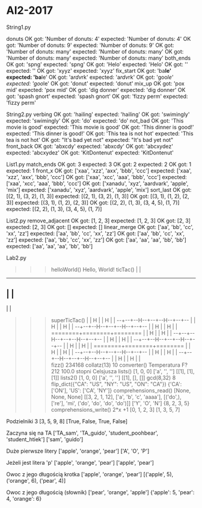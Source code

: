 # AI2-2017
String1.py

donuts
 OK  got: 'Number of donuts: 4' expected: 'Number of donuts: 4'
 OK  got: 'Number of donuts: 9' expected: 'Number of donuts: 9'
 OK  got: 'Number of donuts: many' expected: 'Number of donuts: many'
 OK  got: 'Number of donuts: many' expected: 'Number of donuts: many'
both_ends
 OK  got: 'spng' expected: 'spng'
 OK  got: 'Helo' expected: 'Helo'
 OK  got: '' expected: ''
 OK  got: 'xyyz' expected: 'xyyz'
fix_start
 OK  got: 'ba**le' expected: 'ba**le'
 OK  got: 'a*rdv*rk' expected: 'a*rdv*rk'
 OK  got: 'goo*le' expected: 'goo*le'
 OK  got: 'donut' expected: 'donut'
mix_up
 OK  got: 'pox mid' expected: 'pox mid'
 OK  got: 'dig donner' expected: 'dig donner'
 OK  got: 'spash gnort' expected: 'spash gnort'
 OK  got: 'fizzy perm' expected: 'fizzy perm'
>>> 

String2.py
verbing
 OK  got: 'hailing' expected: 'hailing'
 OK  got: 'swimingly' expected: 'swimingly'
 OK  got: 'do' expected: 'do'
not_bad
 OK  got: 'This movie is good' expected: 'This movie is good'
 OK  got: 'This dinner is good!' expected: 'This dinner is good!'
 OK  got: 'This tea is not hot' expected: 'This tea is not hot'
 OK  got: "It's bad yet not" expected: "It's bad yet not"
front_back
 OK  got: 'abxcdy' expected: 'abxcdy'
 OK  got: 'abcxydez' expected: 'abcxydez'
 OK  got: 'KitDontenut' expected: 'KitDontenut'
>>> 

List1.py
match_ends
 OK  got: 3 expected: 3
 OK  got: 2 expected: 2
 OK  got: 1 expected: 1
front_x
 OK  got: ['xaa', 'xzz', 'axx', 'bbb', 'ccc'] expected: ['xaa', 'xzz', 'axx', 'bbb', 'ccc']
 OK  got: ['xaa', 'xcc', 'aaa', 'bbb', 'ccc'] expected: ['xaa', 'xcc', 'aaa', 'bbb', 'ccc']
 OK  got: ['xanadu', 'xyz', 'aardvark', 'apple', 'mix'] expected: ['xanadu', 'xyz', 'aardvark', 'apple', 'mix']
sort_last
 OK  got: [(2, 1), (3, 2), (1, 3)] expected: [(2, 1), (3, 2), (1, 3)]
 OK  got: [(3, 1), (1, 2), (2, 3)] expected: [(3, 1), (1, 2), (2, 3)]
 OK  got: [(2, 2), (1, 3), (3, 4, 5), (1, 7)] expected: [(2, 2), (1, 3), (3, 4, 5), (1, 7)]
>>> 

List2.py
remove_adjacent
 OK  got: [1, 2, 3] expected: [1, 2, 3]
 OK  got: [2, 3] expected: [2, 3]
 OK  got: [] expected: []
linear_merge
  OK  got: ['aa', 'bb', 'cc', 'xx', 'zz'] expected: ['aa', 'bb', 'cc', 'xx', 'zz']
  OK  got: ['aa', 'bb', 'cc', 'xx', 'zz'] expected: ['aa', 'bb', 'cc', 'xx', 'zz']
  OK  got: ['aa', 'aa', 'aa', 'bb', 'bb'] expected: ['aa', 'aa', 'aa', 'bb', 'bb']
>>> 

Lab2.py
>>> helloWorld()
Hello, World!
>>> ticTac()
   |  |   
 --------
   |  |   
 --------
   |  |  
>>> superTicTac()
  |  |  H  |  |  H  |  |
--+--+--H--+--+--H--+--+--
  |  |  H  |  |  H  |  |
--+--+--H--+--+--H--+--+--
  |  |  H  |  |  H  |  |
========+========+========
  |  |  H  |  |  H  |  |
--+--+--H--+--+--H--+--+--
  |  |  H  |  |  H  |  |
--+--+--H--+--+--H--+--+--
  |  |  H  |  |  H  |  |
========+========+========
  |  |  H  |  |  H  |  |
--+--+--H--+--+--H--+--+--
  |  |  H  |  |  H  |  |
--+--+--H--+--+--H--+--+--
  |  |  H  |  |  H  |  |  
>>> fizz()
234168
>>> collatz(13)
10
>>> converter()
Temperatura F? 212
100.0 stopni Celsjusza
>>> lists()
[1, 0, 0]
['a', '', '']
[[1], [1], [1]]
>>> lists2()
[1, 0, 0]
['a', '', '']
[[1], [], []]
>>> gcd(8,32)
8
>>> flip_dict({"CA": "US", "NY": "US", "ON": "CA"})
{'CA': ['ON'], 'US': ['CA', 'NY']}
>>> comprehensions_read()
[None, None, None]
[[3, 2, 1, 12], ['a', 'b', 'c', 'aaaa'], [('do',), ['re'], 'mi', ('do', 'do', 'do', 'do')]]
['Y', 'O', 'N']
{8, 2, 3, 5}
>>> comprehensions_write()
2*x +1
[0, 1, 2, 3]
[1, 3, 5, 7]


Podzielniki 3
[3, 5, 9, 8]
[True, False, True, False]


Zaczyna się na TA
['TA_sam', 'TA_guido', 'student_poohbear', 'student_htiek']
['sam', 'guido']


Duże pierwsze litery
['apple', 'orange', 'pear']
['A', 'O', 'P']


Jeżeli jest litera 'p'
['apple', 'orange', 'pear']
['apple', 'pear']


Owoc z jego długością krotka
['apple', 'orange', 'pear']
[('apple', 5), ('orange', 6), ('pear', 4)]


Owoc z jego długością (słownik)
['pear', 'orange', 'apple']
{'apple': 5, 'pear': 4, 'orange': 6}
